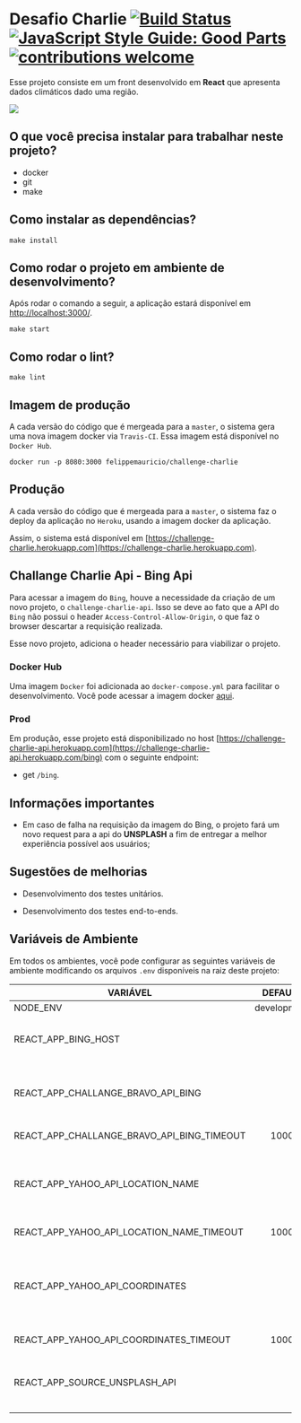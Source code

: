# Desafio Charlie [![Build Status](https://travis-ci.org/felippemauricio/challenge-charlie.svg?branch=master)](https://travis-ci.org/felippemauricio/challenge-charlie) [![JavaScript Style Guide: Good Parts](https://img.shields.io/badge/code%20style-goodparts-brightgreen.svg?style=flat)](https://github.com/felippemauricio/challenge-charlie "JavaScript The Good Parts") [![contributions welcome](https://img.shields.io/badge/contributions-welcome-brightgreen.svg?style=flat)](https://github.com/felippemauricio/challenge-charlie)

Esse projeto consiste em um front desenvolvido em **React** que apresenta dados climáticos dado uma região.

![](https://us.123rf.com/450wm/ladymouse/ladymouse1305/ladymouse130500007/19931580-cute-hand-draw-weather-icon.jpg?ver=6)

## O que você precisa instalar para trabalhar neste projeto?

- docker
- git
- make

## Como instalar as dependências?
```
make install
```

## Como rodar o projeto em ambiente de desenvolvimento?

Após rodar o comando a seguir, a aplicação estará disponível em [http://localhost:3000/](http://localhost:3000/).

```
make start
```

## Como rodar o lint?
```
make lint
```

## Imagem de produção

A cada versão do código que é mergeada para a `master`, o sistema gera uma nova imagem docker via `Travis-CI`. Essa imagem está disponível no `Docker Hub`.

```
docker run -p 8080:3000 felippemauricio/challenge-charlie
```

## Produção

A cada versão do código que é mergeada para a `master`, o sistema faz o deploy da aplicação no `Heroku`, usando a imagem docker da aplicação.

Assim, o sistema está disponível em [https://challenge-charlie.herokuapp.com](https://challenge-charlie.herokuapp.com).


## Challange Charlie Api - Bing Api

Para acessar a imagem do `Bing`, houve a necessidade da criação de um novo projeto, o `challenge-charlie-api`. Isso se deve ao fato que a API do `Bing` não possui o header `Access-Control-Allow-Origin`, o que faz o browser descartar a requisição realizada.

Esse novo projeto, adiciona o header necessário para viabilizar o projeto.

### Docker Hub

Uma imagem `Docker` foi adicionada ao `docker-compose.yml` para facilitar o desenvolvimento. Você pode acessar a imagem docker [aqui](https://hub.docker.com/r/felippemauricio/challenge-charlie/).

### Prod

Em produção, esse projeto está disponibilizado no host [https://challenge-charlie-api.herokuapp.com](https://challenge-charlie-api.herokuapp.com/bing) com o seguinte endpoint:

  - get `/bing`.


## Informações importantes

- Em caso de falha na requisição da imagem do Bing, o projeto fará um novo request para a api do **UNSPLASH** a fim de entregar a melhor experiência possível aos usuários;

## Sugestões de melhorias

- Desenvolvimento dos testes unitários.

- Desenvolvimento dos testes end-to-ends.


## Variáveis de Ambiente

Em todos os ambientes, você pode configurar as seguintes variáveis de ambiente modificando os arquivos `.env` disponíveis na raiz deste projeto:

| VARIÁVEL                                   | DEFAULT                | DESCRIÇÃO                                                     |
|--------------------------------------------|:----------------------:|---------------------------------------------------------------|
| NODE_ENV                                   | development            | Ambiente                                                      |
| REACT_APP_BING_HOST                        |                        | Host para pegar a imagem Bing                                 |
| REACT_APP_CHALLANGE_BRAVO_API_BING         |                        | URL para pegar o endereço da imagem do bing                   |
| REACT_APP_CHALLANGE_BRAVO_API_BING_TIMEOUT | 1000                   | Timeout da requisição                                         |
| REACT_APP_YAHOO_API_LOCATION_NAME          |                        | URL para pegar os dados do clima a partir da localização      |
| REACT_APP_YAHOO_API_LOCATION_NAME_TIMEOUT  | 1000                   | Timeout da requisição                                         |
| REACT_APP_YAHOO_API_COORDINATES            |                        | RL para pegar os dados do clima a partir da localização atual |
| REACT_APP_YAHOO_API_COORDINATES_TIMEOUT    | 1000                   | Timeout da requisição                                         |
| REACT_APP_SOURCE_UNSPLASH_API              |                        | URL para pegar o endereço da imagem do unsplash               |
